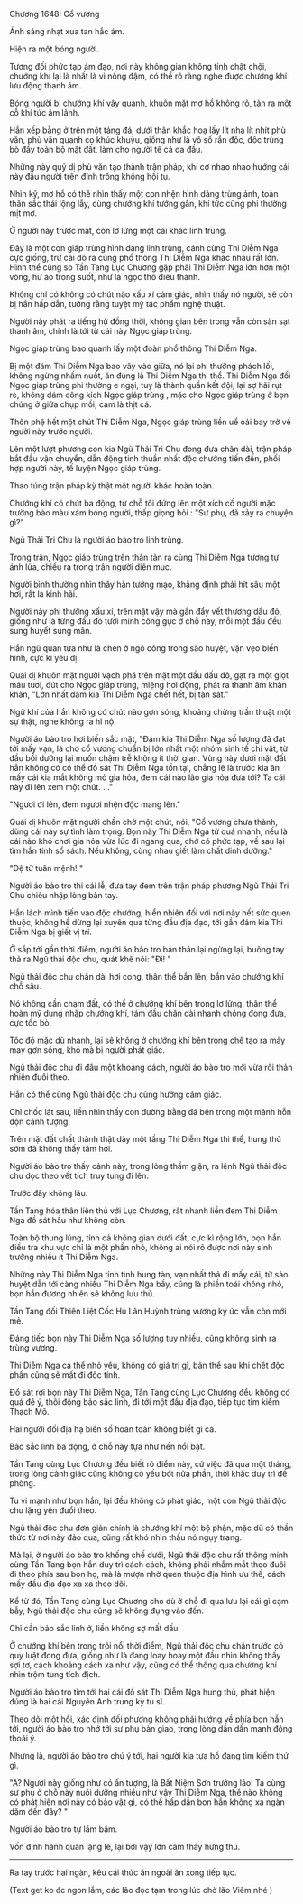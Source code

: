 




Chương 1648: Cổ vương


Ánh sáng nhạt xua tan hắc ám.

Hiện ra một bóng người.

Tương đối phức tạp ám đạo, nơi này không gian không tính chật chội, chướng khí lại là nhất là vì nồng đậm, có thể rõ ràng nghe được chướng khí lưu động thanh âm.

Bóng người bị chướng khí vây quanh, khuôn mặt mơ hồ không rõ, tản ra một cỗ khí tức âm lãnh.

Hắn xếp bằng ở trên một tảng đá, dưới thân khắc hoạ lấy lít nha lít nhít phù văn, phù văn quanh co khúc khuỷu, giống như là vô số rắn độc, độc trùng bò đầy toàn bộ mặt đất, làm cho người tê cả da đầu.

Những này quỷ dị phù văn tạo thành trận pháp, khí cơ nhao nhao hướng cái này đầu người trên đỉnh trống không hội tụ.

Nhìn kỹ, mơ hồ có thể nhìn thấy một con nhện hình dáng trùng ảnh, toàn thân sắc thái lộng lẫy, cùng chướng khí tướng gần, khí tức cũng phi thường mịt mờ.

Ở người này trước mặt, còn lơ lửng một cái khác linh trùng.

Đây là một con giáp trùng hình dáng linh trùng, cánh cùng Thi Diễm Nga cực giống, trừ cái đó ra cùng phổ thông Thi Diễm Nga khác nhau rất lớn. Hình thể cũng so Tần Tang Lục Chương gặp phải Thi Diễm Nga lớn hơn một vòng, hư ảo trong suốt, như là ngọc thô điêu thành.

Không chỉ có không có chút nào xấu xí cảm giác, nhìn thấy nó người, sẽ còn bị hắn hấp dẫn, tưởng rằng tuyệt mỹ tác phẩm nghệ thuật.

Người này phát ra tiếng hừ đồng thời, không gian bên trong vẫn còn sàn sạt thanh âm, chính là tới từ cái này Ngọc giáp trùng.

Ngọc giáp trùng bao quanh lấy một đoàn phổ thông Thi Diễm Nga.

Bị một đám Thi Diễm Nga bao vây vào giữa, nó lại phi thường phách lối, không ngừng nhấm nuốt, ăn đúng là Thi Diễm Nga thi thể. Thi Diễm Nga đối Ngọc giáp trùng phi thường e ngại, tuy là thành quần kết đội, lại sợ hãi rụt rè, không dám công kích Ngọc giáp trùng , mặc cho Ngọc giáp trùng ở bọn chúng ở giữa chụp mồi, cam là thịt cá.

Thôn phệ hết một chút Thi Diễm Nga, Ngọc giáp trùng liền uể oải bay trở về người này trước người.

Lên một lượt phương con kia Ngũ Thải Tri Chu đong đưa chân dài, trận pháp bắt đầu vận chuyển, dẫn động tinh thuần nhất độc chướng tiến đến, phối hợp người này, tế luyện Ngọc giáp trùng.

Thao túng trận pháp kỳ thật một người khác hoàn toàn.

Chướng khí có chút ba động, từ chỗ tối đứng lên một xích cố người mặc trường bào màu xám bóng người, thấp giọng hỏi : "Sư phụ, đã xảy ra chuyện gì?"

Ngũ Thải Tri Chu là người áo bào tro linh trùng.

Trong trận, Ngọc giáp trùng trên thân tản ra cùng Thi Diễm Nga tương tự ánh lửa, chiếu ra trong trận người diện mục.

Người bình thường nhìn thấy hắn tướng mạo, khẳng định phải hít sâu một hơi, rất là kinh hãi.

Người này phi thường xấu xí, trên mặt vậy mà gắn đầy vết thương dấu đỏ, giống như là từng đầu đỏ tươi minh công gục ở chỗ này, mỗi một đầu đều sung huyết sung mãn.

Hắn ngũ quan tựa như là chen ở ngô công trong sào huyệt, vặn vẹo biến hình, cực kì yêu dị.

Quái dị khuôn mặt người vạch phá trên mặt một đầu dấu đỏ, gạt ra một giọt máu tươi, đút cho Ngọc giáp trùng, miệng hơi động, phát ra thanh âm khàn khàn, "Lớn nhất đám kia Thi Diễm Nga chết hết, bị tàn sát."

Ngữ khí của hắn không có chút nào gợn sóng, khoảng chừng trần thuật một sự thật, nghe không ra hỉ nộ.

Người áo bào tro hơi biến sắc mặt, "Đám kia Thi Diễm Nga số lượng đã đạt tới mấy vạn, là cho cổ vương chuẩn bị lớn nhất một nhóm sinh tế chi vật, từ đầu bồi dưỡng lại muốn chậm trễ không ít thời gian. Vùng này dưới mặt đất hẳn không có có thể đồ sát Thi Diễm Nga tồn tại, chẳng lẽ là trước kia ăn mấy cái kia mắt không mở gia hỏa, đem cái nào lão gia hỏa đưa tới? Ta cái này đi lên xem một chút. . ."

"Ngươi đi lên, đem ngươi nhện độc mang lên."

Quái dị khuôn mặt người chần chờ một chút, nói, "Cổ vương chưa thành, dùng cái này sự tình làm trọng. Bọn này Thi Diễm Nga tử quá nhanh, nếu là cái nào khó chơi gia hỏa vừa lúc đi ngang qua, chớ có phức tạp, về sau lại tìm hắn tính sổ sách. Nếu không, cùng nhau giết làm chất dinh dưỡng."

"Đệ tử tuân mệnh! "

Người áo bào tro thi cái lễ, đưa tay đem trên trận pháp phương Ngũ Thải Tri Chu chiêu nhập lòng bàn tay.

Hắn lách mình tiến vào độc chướng, hiển nhiên đối với nơi này hết sức quen thuộc, không hề dừng lại xuyên qua từng đầu địa đạo, tới gần đám kia Thi Diễm Nga bị giết vị trí.

Ở sắp tới gần thời điểm, người áo bào tro bản thân lại ngừng lại, buông tay thả ra Ngũ thải độc chu, quát khẽ nói: "Đi! "

Ngũ thải độc chu chân dài hơi cong, thân thể bắn lên, bắn vào chướng khí chỗ sâu.

Nó không cần chạm đất, có thể ở chướng khí bên trong lơ lửng, thân thể hoàn mỹ dung nhập chướng khí, tám đầu chân dài nhanh chóng đong đưa, cực tốc bò.

Tốc độ mặc dù nhanh, lại sẽ không ở chướng khí bên trong chế tạo ra mảy may gợn sóng, khó mà bị người phát giác.

Ngũ thải độc chu đi đầu một khoảng cách, người áo bào tro mới vừa rồi thản nhiên đuổi theo.

Hắn có thể cùng Ngũ thải độc chu cùng hưởng cảm giác.

Chỉ chốc lát sau, liền nhìn thấy con đường bằng đá bên trong một mảnh hỗn độn cảnh tượng.

Trên mặt đất chất thành thật dày một tầng Thi Diễm Nga thi thể, hung thủ sớm đã không thấy tăm hơi.

Người áo bào tro thấy cảnh này, trong lòng thầm giận, ra lệnh Ngũ thải độc chu dọc theo vết tích truy tung đi lên.

Trước đây không lâu.

Tần Tang hóa thân liên thủ với Lục Chương, rất nhanh liền đem Thi Diễm Nga đồ sát hầu như không còn.

Toàn bộ thung lũng, tính cả không gian dưới đất, cực kì rộng lớn, bọn hắn điều tra khu vực chỉ là một phần nhỏ, không ai nói rõ được nơi này sinh trưởng nhiều ít Thi Diễm Nga.

Những này Thi Diễm Nga tính tình hung tàn, vạn nhất thả đi mấy cái, từ sào huyệt dẫn tới càng nhiều Thi Diễm Nga bầy, cũng là phiền toái không nhỏ, bọn hắn đương nhiên sẽ không lưu thủ.

Tần Tang đối Thiên Liệt Cốc Hủ Lân Huỳnh trùng vương ký ức vẫn còn mới mẻ.

Đáng tiếc bọn này Thi Diễm Nga số lượng tuy nhiều, cũng không sinh ra trùng vương.

Thi Diễm Nga cá thể nhỏ yếu, không có giá trị gì, bản thể sau khi chết độc phấn cũng sẽ mất đi độc tính.

Đồ sát rơi bọn này Thi Diễm Nga, Tần Tang cùng Lục Chương đều không có quá để ý, thôi động bảo sắc linh, đi tới một đầu địa đạo, tiếp tục tìm kiếm Thạch Mô.

Hai người đối địa hạ biến số hoàn toàn không biết gì cả.

Bảo sắc linh ba động, ở chỗ này tựa như nến nổi bật.

Tần Tang cùng Lục Chương đều biết rõ điểm này, cứ việc đã qua một tháng, trong lòng cảnh giác cũng không có yếu bớt nửa phần, thời khắc duy trì đề phòng.

Tu vi mạnh như bọn hắn, lại đều không có phát giác, một con Ngũ thải độc chu lặng yên đuổi theo.

Ngũ thải độc chu đơn giản chính là chướng khí một bộ phận, mặc dù có thần thức từ nơi này đảo qua, cũng rất khó nhìn thấu nó ngụy trang.

Mà lại, ở người áo bào tro khống chế dưới, Ngũ thải độc chu rất thông minh cùng Tần Tang bọn hắn duy trì cách cách, không phải nhắm mắt theo đuôi đi theo phía sau bọn họ, mà là mượn nhờ quen thuộc địa hình ưu thế, cách mấy đầu địa đạo xa xa theo dõi.

Kể từ đó, Tần Tang cùng Lục Chương cho dù ở chỗ đi qua lưu lại cái gì cạm bẫy, Ngũ thải độc chu cũng sẽ không đụng vào đến.

Chỉ cần bảo sắc linh ở, liền không sợ mất dấu.

Ở chướng khí bên trong trôi nổi thời điểm, Ngũ thải độc chu chân trước có quy luật đong đưa, giống như là đang loay hoay một đầu nhìn không thấy sợi tơ, cách khoảng cách xa như vậy, cũng có thể thông qua chướng khí nhìn trộm tung tích địch.

Người áo bào tro tìm tới hai cái đồ sát Thi Diễm Nga hung thủ, phát hiện đúng là hai cái Nguyên Anh trung kỳ tu sĩ.

Theo dõi một hồi, xác định đối phương không phải hướng về phía bọn hắn tới, người áo bào tro nhớ tới sư phụ bàn giao, trong lòng dần dần manh động thoái ý.

Nhưng là, người áo bào tro chú ý tới, hai người kia tựa hồ đang tìm kiếm thứ gì.

"A? Người này giống như có ấn tượng, là Bất Niệm Sơn trưởng lão! Ta cùng sư phụ ở chỗ này nuôi dưỡng nhiều như vậy Thi Diễm Nga, thế nào không có phát hiện nơi này có bảo vật gì, có thể hấp dẫn bọn hắn không xa ngàn dặm đến đây? "

Người áo bào tro tự lẩm bẩm.

Vốn định hành quân lặng lẽ, lại bởi vậy lớn cảm thấy hứng thú.

------------

Ra tay trước hai ngàn, kêu cái thức ăn ngoài ăn xong tiếp tục.

(Text get ko đc ngon lắm, các lão đọc tạm trong lúc chờ lão Viêm nhé )




